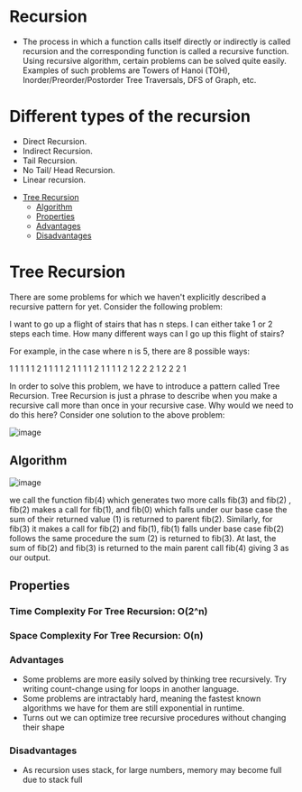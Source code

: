 # Recursion

- The process in which a function calls itself directly or indirectly is called recursion and the corresponding function is called a recursive function. Using recursive algorithm, certain problems can be solved quite easily. Examples of such problems are Towers of Hanoi (TOH), Inorder/Preorder/Postorder Tree Traversals, DFS of Graph, etc.

# Different types of the recursion
* Direct Recursion.
* Indirect Recursion.
* Tail Recursion.
* No Tail/ Head Recursion.
* Linear recursion.
- [Tree Recursion](#tree-recursion)
  - [Algorithm](#algorithm)
  - [Properties](#properties)
  - [Advantages](#advantages)
  - [Disadvantages](#disadvantages)


# Tree Recursion


There are some problems for which we haven't explicitly described a recursive pattern for yet. Consider the following problem:

I want to go up a flight of stairs that has n steps. I can either take 1 or 2 steps each time. How many different ways can I go up this flight of stairs?

For example, in the case where n is 5, there are 8 possible ways:

1 1 1 1 1
2 1 1 1
1 2 1 1
1 1 2 1
1 1 1 2
1 2 2
2 1 2
2 2 1

 In order to solve this problem, we have to introduce a pattern called Tree Recursion. Tree Recursion is just a phrase to describe when you make a recursive call more than once in your recursive case. Why would we need to do this here? Consider one solution to the above problem:

![image](https://user-images.githubusercontent.com/100334178/165895477-0529fa51-0e9e-42ca-812f-0a4198877e63.png)


## Algorithm
![image](https://user-images.githubusercontent.com/100334178/165895307-45a41ced-b354-4c81-b3f5-595bd1dc73f1.png)

we call the function fib(4) which generates two more calls fib(3) and fib(2) , fib(2) makes a call for fib(1), and fib(0) which falls under our base case the sum of their returned value (1) is returned to parent fib(2). Similarly, for fib(3) it makes a call for fib(2) and fib(1), fib(1) falls under base case fib(2) follows the same procedure the sum (2) is returned to fib(3). At last, the sum of fib(2) and fib(3) is returned to the main parent call fib(4) giving 3 as our output.
 
## Properties
### Time Complexity For Tree Recursion: O(2^n) 
### Space Complexity For Tree Recursion: O(n)

### Advantages
* Some problems are more easily solved by thinking tree recursively. Try writing count-change using for loops in another language.
* Some problems are intractably hard, meaning the fastest known algorithms we have for them are still exponential in runtime.
* Turns out we can optimize tree recursive procedures without changing their shape

### Disadvantages
- As recursion uses stack, for large numbers, memory may become full due to stack full
